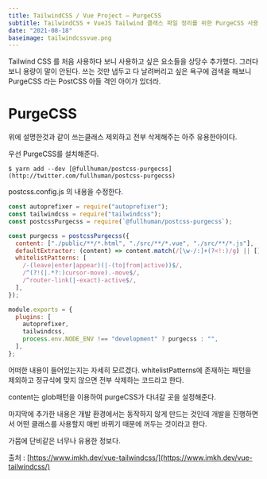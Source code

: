 ```yaml
---
title: TailwindCSS / Vue Project — PurgeCSS
subtitle: TailwindCSS + VueJS Tailwind 클래스 파일 정리를 위한 PurgeCSS 사용기
date: "2021-08-18"
baseimage: tailwindcssvue.png
---
```


Tailwind CSS 를 처음 사용하다 보니 사용하고 싶은 요소들을 상당수 추가했다. 그러다 보니 용량이 말이 안된다. 쓰는 것만 냅두고 다 날려버리고 싶은 욕구에 검색을 해보니 PurgeCSS 라는 PostCSS 아들 격인 아이가 있더라.

# PurgeCSS

위에 설명한것과 같이 쓰는클래스 제외하고 전부 삭제해주는 아주 유용한아이다.

우선 PurgeCSS를 설치해준다.

```
$ yarn add --dev [@fullhuman/postcss-purgecss](http://twitter.com/fullhuman/postcss-purgecss)
```

postcss.config.js 의 내용을 수정한다.

```js
const autoprefixer = require("autoprefixer");
const tailwindcss = require("tailwindcss");
const postcssPurgecss = require(`@fullhuman/postcss-purgecss`);

const purgecss = postcssPurgecss({
  content: ["./public/**/*.html", "./src/**/*.vue", "./src/**/*.js"],
  defaultExtractor: (content) => content.match(/[\w-/:]+(?<!:)/g) || [],
  whitelistPatterns: [
    /-(leave|enter|appear)(|-(to|from|active))$/,
    /^(?!(|.*?:)cursor-move).-move$/,
    /^router-link(|-exact)-active$/,
  ],
});

module.exports = {
  plugins: [
    autoprefixer,
    tailwindcss,
    process.env.NODE_ENV !== "development" ? purgecss : "",
  ],
};
```

어떠한 내용이 들어있는지는 자세히 모르겠다. whitelistPatterns에 존재하는 패턴을 제외하고 정규식에 맞지 않으면 전부 삭제하는 코드라고 한다.

content는 glob패턴을 이용하여 purgeCSS가 다녀갈 곳을 설정해준다.

마지막에 추가한 내용은 개발 환경에서는 동작하지 않게 만드는 것인데 개발을 진행하면서 어떤 클래스를 사용할지 매번 바뀌기 때문에 꺼두는 것이라고 한다.

가뭄에 단비같은 너무나 유용한 정보다.

출처 : [https://www.imkh.dev/vue-tailwindcss/](https://www.imkh.dev/vue-tailwindcss/)
